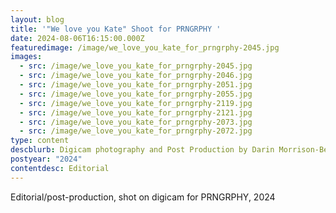 ```yaml
---
layout: blog
title: '"We love you Kate" Shoot for PRNGRPHY '
date: 2024-08-06T16:15:00.000Z
featuredimage: /image/we_love_you_kate_for_prngrphy-2045.jpg
images:
  - src: /image/we_love_you_kate_for_prngrphy-2045.jpg
  - src: /image/we_love_you_kate_for_prngrphy-2046.jpg
  - src: /image/we_love_you_kate_for_prngrphy-2051.jpg
  - src: /image/we_love_you_kate_for_prngrphy-2055.jpg
  - src: /image/we_love_you_kate_for_prngrphy-2119.jpg
  - src: /image/we_love_you_kate_for_prngrphy-2121.jpg
  - src: /image/we_love_you_kate_for_prngrphy-2073.jpg
  - src: /image/we_love_you_kate_for_prngrphy-2072.jpg
type: content
descblurb: Digicam photography and Post Production by Darin Morrison-Beer
postyear: "2024"
contentdesc: Editorial
---
```

Editorial/post-production, shot on digicam for PRNGRPHY, 2024
